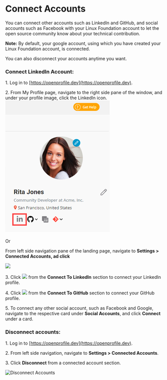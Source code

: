 # Connect Accounts

You can connect other accounts such as LinkedIn and GitHub, and social accounts such as Facebook with your Linux Foundation account to let the open source community know about your technical contribution.

**Note:** By default, your google account, using which you have created your Linux Foundation account, is connected.

You can also disconnect your accounts anytime you want.

### Connect LinkedIn Account:

1\. Log in to [https://openprofile.dev](https://openprofile.dev).

2\. From My Profile page, navigate to the right side pane of the window, and under your profile image, click the LinkedIn icon.\
![](<../.gitbook/assets/linkedin cta button.png>)\
\
Or

From left side navigation pane of the landing page, navigate to **Settings > Connected Accounts, ad click**&#x20;

![](<../.gitbook/assets/connected accounts.png>)

3\. Click ![](<../.gitbook/assets/connect linkedin.png>) from the **Connect To LinkedIn** section to connect your LinkedIn profile.

4\. Click ![](<../.gitbook/assets/connect github (1).png>) from the **Connect To GitHub** section to connect your GitHub profile.

5\. To connect any other social account, such as Facebook and Google, navigate to the respective card under **Social Accounts**, and click **Connect** under a card.

### Disconnect accounts:

1\. Log in to [https://openprofile.dev](https://openprofile.dev).

2\. From left side navigation, navigate to **Settings > Connected Accounts**.

3\. Click **Disconnect** from a connected account section.

![Disconnect Accounts](<../.gitbook/assets/disconnect account.png>)
